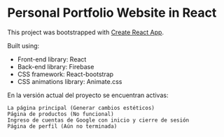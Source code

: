# Personal Portfolio Website in React

This project was bootstrapped with [Create React App](https://github.com/facebook/create-react-app).

Built using:

- Front-end library: React
- Back-end library: Firebase
- CSS framework: React-bootstrap
- CSS animations library: Animate.css

En la versión actual del proyecto se encuentran activas:

    La página principal (Generar cambios estéticos)
    Página de productos (No funcional)
    Ingreso de cuentas de Google con inicio y cierre de sesión
    Página de perfil (Aún no terminada)